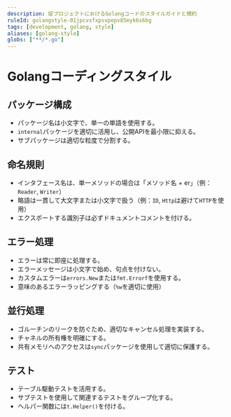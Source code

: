```yaml
---
description: 掟プロジェクトにおけるGolangコードのスタイルガイドと規約
ruleId: golangstyle-01jpcvxfxpsvpepv85myk6s6bg
tags: [development, golang, style]
aliases: [golang-style]
globs: ["**/*.go"]
---
```


# Golangコーディングスタイル

## パッケージ構成

- パッケージ名は小文字で、単一の単語を使用する。
- `internal`パッケージを適切に活用し、公開APIを最小限に抑える。
- サブパッケージは適切な粒度で分割する。

## 命名規則

- インタフェース名は、単一メソッドの場合は「メソッド名 + er」（例：`Reader`, `Writer`）
- 略語は一貫して大文字または小文字で扱う（例：`ID`, `Http`は避けて`HTTP`を使用）
- エクスポートする識別子は必ずドキュメントコメントを付ける。

## エラー処理

- エラーは常に即座に処理する。
- エラーメッセージは小文字で始め、句点を付けない。
- カスタムエラーは`errors.New`または`fmt.Errorf`を使用する。
- 意味のあるエラーラッピングする（`%w`を適切に使用）

## 並行処理

- ゴルーチンのリークを防ぐため、適切なキャンセル処理を実装する。
- チャネルの所有権を明確にする。
- 共有メモリへのアクセスは`sync`パッケージを使用して適切に保護する。

## テスト

- テーブル駆動テストを活用する。
- サブテストを使用して関連するテストをグループ化する。
- ヘルパー関数には`t.Helper()`を付ける。
